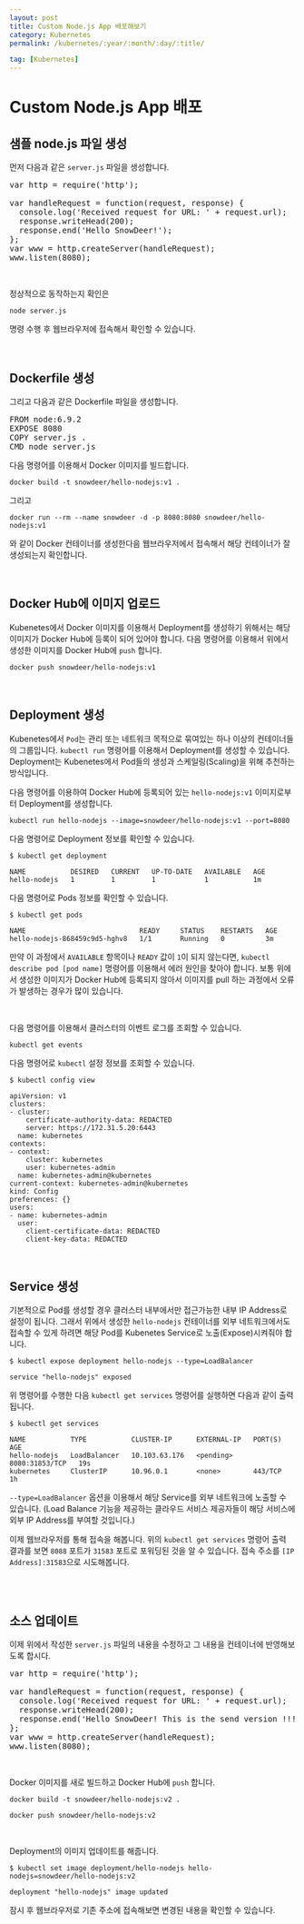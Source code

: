 ```yaml
---
layout: post
title: Custom Node.js App 배포해보기
category: Kubernetes
permalink: /kubernetes/:year/:month/:day/:title/

tag: [Kubernetes]
---
```

# Custom Node.js App 배포

## 샘플 node.js 파일 생성

먼저 다음과 같은 `server.js` 파일을 생성합니다.

<pre class="prettyprint">
var http = require('http');

var handleRequest = function(request, response) {
  console.log('Received request for URL: ' + request.url);
  response.writeHead(200);
  response.end('Hello SnowDeer!');
};
var www = http.createServer(handleRequest);
www.listen(8080);
</pre>

<br>

정상적으로 동작하는지 확인은 

~~~
node server.js
~~~

명령 수행 후 웹브라우저에 접속해서 확인할 수 있습니다.

<br>

## Dockerfile 생성

그리고 다음과 같은 Dockerfile 파일을 생성합니다.

<pre class="prettyprint">
FROM node:6.9.2
EXPOSE 8080
COPY server.js .
CMD node server.js
</pre>

다음 명령어를 이용해서 Docker 이미지를 빌드합니다.

~~~
docker build -t snowdeer/hello-nodejs:v1 .
~~~

그리고 

~~~
docker run --rm --name snowdeer -d -p 8080:8080 snowdeer/hello-nodejs:v1
~~~

와 같이 Docker 컨테이너를 생성한다음 웹브라우저에서 접속해서 해당 컨테이너가 잘 생성되는지 확인합니다.

<br>

## Docker Hub에 이미지 업로드

Kubenetes에서 Docker 이미지를 이용해서 Deployment를 생성하기 위해서는 해당 이미지가 Docker Hub에 등록이 되어 있어야 합니다. 다음 명령어를 이용해서 위에서 생성한 이미지를 Docker Hub에 `push` 합니다.

~~~
docker push snowdeer/hello-nodejs:v1
~~~

<br>

## Deployment 생성

Kubenetes에서 `Pod`는 관리 또는 네트워크 목적으로 묶여있는 하나 이상의 컨테이너들의 그룹입니다. `kubectl run` 명령어를 이용해서 Deployment를 생성할 수 있습니다. Deployment는 Kubenetes에서 Pod들의 생성과 스케일링(Scaling)을 위해 추천하는 방식입니다.

다음 명령어를 이용하여 Docker Hub에 등록되어 있는 `hello-nodejs:v1` 이미지로부터 Deployment를 생성합니다.

~~~
kubectl run hello-nodejs --image=snowdeer/hello-nodejs:v1 --port=8080
~~~

다음 명령어로 Deployment 정보를 확인할 수 있습니다.

~~~
$ kubectl get deployment

NAME           DESIRED   CURRENT   UP-TO-DATE   AVAILABLE   AGE
hello-nodejs   1         1         1            1           1m
~~~

다음 명령어로 Pods 정보를 확인할 수 있습니다.

~~~
$ kubectl get pods

NAME                            READY     STATUS    RESTARTS   AGE
hello-nodejs-868459c9d5-hghv8   1/1       Running   0          3m
~~~

만약 이 과정에서 `AVAILABLE` 항목이나 `READY` 값이 `1`이 되지 않는다면, `kubectl describe pod [pod name]` 명령어를 이용해서 에러 원인을 찾아야 합니다. 보통 위에서 생성한 이미지가 Docker Hub에 등록되지 않아서 이미지를 pull 하는 과정에서 오류가 발생하는 경우가 많이 있습니다.

<br>

다음 명령어를 이용해서 클러스터의 이벤트 로그를 조회할 수 있습니다.

~~~
kubectl get events
~~~

다음 명령어로 `kubectl` 설정 정보를 조회할 수 있습니다.

~~~
$ kubectl config view

apiVersion: v1
clusters:
- cluster:
    certificate-authority-data: REDACTED
    server: https://172.31.5.20:6443
  name: kubernetes
contexts:
- context:
    cluster: kubernetes
    user: kubernetes-admin
  name: kubernetes-admin@kubernetes
current-context: kubernetes-admin@kubernetes
kind: Config
preferences: {}
users:
- name: kubernetes-admin
  user:
    client-certificate-data: REDACTED
    client-key-data: REDACTED
~~~

<br>

## Service 생성

기본적으로 Pod를 생성할 경우 클러스터 내부에서만 접근가능한 내부 IP Address로 설정이 됩니다. 그래서 위에서 생성한 `hello-nodejs` 컨테이너를 외부 네트워크에서도 접속할 수 있게 하려면 해당 Pod를 Kubenetes Service로 노출(Expose)시켜줘야 합니다.

~~~
$ kubectl expose deployment hello-nodejs --type=LoadBalancer

service "hello-nodejs" exposed
~~~

위 명령어를 수행한 다음 `kubectl get services` 명령어를 실행하면 다음과 같이 출력됩니다.

~~~
$ kubectl get services

NAME           TYPE           CLUSTER-IP      EXTERNAL-IP   PORT(S)          AGE
hello-nodejs   LoadBalancer   10.103.63.176   <pending>     8080:31853/TCP   19s
kubernetes     ClusterIP      10.96.0.1       <none>        443/TCP          1h
~~~

`--type=LoadBalancer` 옵션을 이용해서 해당 Service를 외부 네트워크에 노출할 수 있습니다. (Load Balance 기능을 제공하는 클라우드 서비스 제공자들이 해당 서비스에 외부 IP Address를 부여할 것입니다.)

이제 웹브라우저를 통해 접속을 해봅니다. 위의 `kubectl get services` 명령어 출력 결과를 보면 `8088` 포트가 `31583` 포트로 포워딩된 것을 알 수 있습니다. 접속 주소를 `[IP Address]:31583`으로 시도해봅니다.

<br>

<br>

## 소스 업데이트

이제 위에서 작성한 `server.js` 파일의 내용을 수정하고 그 내용을 컨테이너에 반영해보도록 합시다.

<pre class="prettyprint">
var http = require('http');

var handleRequest = function(request, response) {
  console.log('Received request for URL: ' + request.url);
  response.writeHead(200);
  response.end('Hello SnowDeer! This is the send version !!!');
};
var www = http.createServer(handleRequest);
www.listen(8080);
</pre>

<br>

Docker 이미지를 새로 빌드하고 Docker Hub에 `push` 합니다.

~~~
docker build -t snowdeer/hello-nodejs:v2 .

docker push snowdeer/hello-nodejs:v2
~~~

<br>

Deployment의 이미지 업데이트를 해줍니다.

~~~
$ kubectl set image deployment/hello-nodejs hello-nodejs=snowdeer/hello-nodejs:v2

deployment "hello-nodejs" image updated
~~~

잠시 후 웹브라우저로 기존 주소에 접속해보면 변경된 내용을 확인할 수 있습니다.